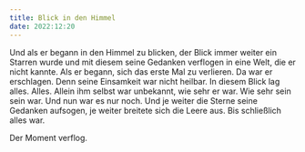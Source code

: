 ```yaml
---
title: Blick in den Himmel
date: 2022:12:20
---
```


Und als er begann in den Himmel zu blicken, der Blick immer weiter ein Starren wurde und mit diesem seine Gedanken verflogen in eine Welt, die er nicht kannte. Als er begann, sich das erste Mal zu verlieren. Da war er erschlagen. Denn seine Einsamkeit war nicht heilbar. In diesem Blick lag alles. Alles. Allein ihm selbst war unbekannt, wie sehr er war. Wie sehr sein sein war. Und nun war es nur noch. Und je weiter die Sterne seine Gedanken aufsogen, je weiter breitete sich die Leere aus. Bis schließlich alles war. 

Der Moment verflog.